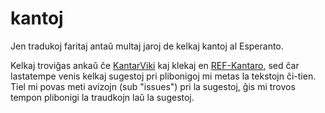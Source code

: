 # kantoj

Jen tradukoj faritaj antaŭ multaj jaroj de kelkaj kantoj al Esperanto.

Kelkaj troviĝas ankaŭ ĉe [KantarViki](https://kantaro.ikso.net/) kaj klekaj en [REF-Kantaro](https://github.com/kantaranoj/kantaro),
sed ĉar lastatempe venis kelkaj sugestoj pri plibonigoj mi metas la tekstojn ĉi-tien. Tiel mi povas meti avizojn (sub "issues") pri la sugestoj, ĝis mi trovos tempon plibonigi la traudkojn laŭ la sugestoj.